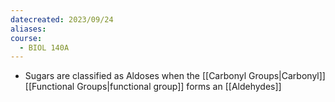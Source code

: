 ```yaml
---
datecreated: 2023/09/24
aliases: 
course:
  - BIOL 140A
---
```

- Sugars are classified as Aldoses when the [[Carbonyl Groups|Carbonyl]] [[Functional Groups|functional group]] forms an [[Aldehydes]]